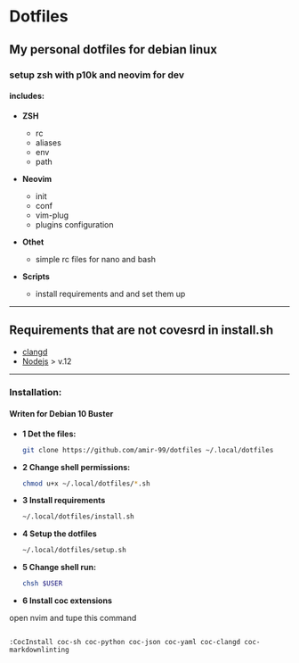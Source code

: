 
# Dotfiles

## My personal dotfiles for debian linux

### setup zsh with p10k and neovim for dev

#### __includes:__

* __ZSH__
  * rc
  * aliases
  * env
  * path

* __Neovim__
  * init
  * conf
  * vim-plug
  * plugins configuration

* __Othet__
  * simple rc files for nano and bash

* __Scripts__
  * install requirements and and set them up

___

## __Requirements__ that are not covesrd in install.sh

* [clangd](https://releases.llvm.org/9.0.0/tools/clang/tools/extra/docs/clangd/Installation.html)
* [Nodejs](https://nodejs.org/en/download/) > v.12
  
___

### __Installation:__

#### Writen for Debian 10 Buster

* __1  Det the files:__
  
  ```bash
  git clone https://github.com/amir-99/dotfiles ~/.local/dotfiles
  ```

* __2 Change shell permissions:__
  
  ```bash
  chmod u+x ~/.local/dotfiles/*.sh
  ```

* __3 Install requirements__
  
  ```bash
  ~/.local/dotfiles/install.sh
  ```

* __4 Setup the dotfiles__
  
  ```bash
  ~/.local/dotfiles/setup.sh
  ```

* __5 Change shell run:__
  
  ```bash
  chsh $USER
  ```

* __6 Install coc extensions__

open nvim and tupe this command
  
  ```vim

:CocInstall coc-sh coc-python coc-json coc-yaml coc-clangd coc-markdownlinting

  ```
  